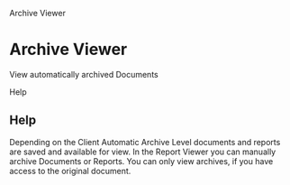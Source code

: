 
Archive Viewer
# Archive Viewer


View automatically archived Documents

Help
## Help

Depending on the Client Automatic Archive Level documents and reports are saved and available for view. In the Report Viewer you can manually archive Documents or Reports.  You can only view archives, if you have access to the original document.
